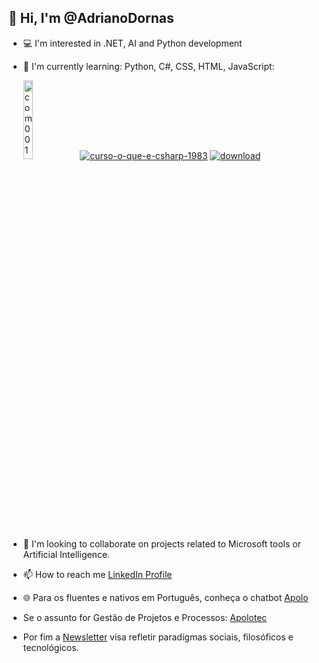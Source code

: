 ## 👋 Hi, I'm @AdrianoDornas

- 💻 I'm interested in .NET, AI and Python development
- 🌱 I'm currently learning:
   Python, C#, CSS, HTML, JavaScript:
  
  <a href="https://postimg.cc/jCLtQYR4" target="_blank"><img src="https://i.postimg.cc/jCLtQYR4/com001.jpg" alt="com001" width=18%/></a> <a href="https://postimg.cc/HjRH6vxD" target="_blank"><img src="https://i.postimg.cc/HjRH6vxD/curso-o-que-e-csharp-1983.png" alt="curso-o-que-e-csharp-1983"/></a> <a href="https://postimg.cc/Xp5WmKGZ" target="_blank"><img src="https://i.postimg.cc/Xp5WmKGZ/download.jpg" alt="download"/></a><br/><br/>
  
- 💞️ I'm looking to collaborate on projects related to Microsoft tools or  Artificial Intelligence.
- 📫 How to reach me  [LinkedIn Profile](https://www.linkedin.com/in/adriano-dornas-03abb9103)

  
- 🌐 Para os fluentes e nativos em Português, conheça o chatbot [Apolo](https://apolo-tec-t4w3r.chat.blip.ai/?appKey=YXBvbG81OjhhMDZiOGI4LTVjYWItNDdmZS1iNmU2LTM2MjkwNGUyMmNiNg==)
  
- Se o assunto for Gestão de Projetos e Processos: [Apolotec](https://www.instagram.com/apolotec7/)

- Por fim a [Newsletter](https://www.linkedin.com/newsletters/apolotec-6972685599019270144) visa refletir paradigmas sociais, filosóficos e tecnológicos.
  
<!---
AdrianoDornas/AdrianoDornas is a ✨ special ✨ repository because its `README.md` (this file) appears on your GitHub profile.
You can click the Preview link to take a look at your changes.
--->
